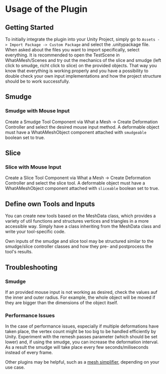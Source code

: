 ﻿# Usage of the Plugin
## Getting Started
To initially integrate the plugin into your Unity Project, simply go to `Assets -> Import Package -> Custom Package` and select the .unitypackage file. When asked about the files you want to import specifically, select everything. It is recommended to open the TestScene in WhatAMesh/Scenes and try out the mechanics of the slice and smudge (left click to smudge, richt click to slice) on the provided objects. That way you know that everything is working properly and you have a possibility to double check your own input implementations and how the project structure should be to work successfully. 

## Smudge
### Smudge with Mouse Input
Create a Smudge Tool Component via What a Mesh -> Create Deformation Controller and select the desired mouse input method. A deformable object must have a WhatAMeshObject component attached with `smudgeable` boolean set to true. 

## Slice 
### Slice with Mouse Input
Create a Slice Tool Component via What a Mesh -> Create Deformation Controller and select the slice tool. A deformable object must have a WhatAMeshObject component attached with `sliceable` boolean set to true. 

## Define own Tools and Inputs
You can create new tools based on the MeshData class, which provides a variety of util functions and structures vertices and triangles in a more accessible way. Simply have a class inheriting from the MeshData class and write your tool-specific code. 

Own inputs of the smudge and slice tool may be structured similar to the smudge/slice controller classes and how they pre- and postprocess the tool's results. 

## Troubleshooting
### Smudge
If an provided mouse input is not working as desired, check the values auf the inner and outer radius. For example, the whole object will be moved if they are bigger than the dimensions of the object itself. 
### Performance Issues
In the case of performance issues, especially if multiple deformations have taken place, the vertex count might be too big to be handled efficiently by Unity. Experiment with the remesh passes parameter (which should be set lower) and, if using the smudge, you can increase the deformation interval. As a result the smudge will take place every few seconds/miliseconds instead of every frame. 

Other plugins may be helpful, such as a [mesh simplifier](https://github.com/Whinarn/UnityMeshSimplifier), depending on your use case. 

